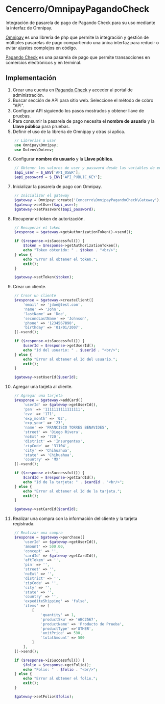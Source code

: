# Cencerro/OmnipayPagandoCheck
Integración de pasarela de pago de Pagando Check para su uso mediante la interfaz de Omnipay.

[Omnipay](https://omnipay.thephpleague.com/) es una librería de php que permite la integración y gestión de múltiples pasarelas de pago compartiendo una única interfaz para reducir o evitar ajustes complejos en código.

[Pagando Check](https://www.pagandocheck.com/) es una pasarela de pago que permite transacciones en comercios electrónicos y en terminal.


## Implementación
1. Crear una cuenta en [Pagando Check](https://www.pagandocheck.com/) y acceder al portal de administración.
2. Buscar sección de API para sitio web. Seleccione el método de cobro "API".
3. Configurar API siguiendo los pasos mostrados y obtener llave de pruebas.
4. Para consumir la pasarela de pago necesita el **nombre de usuario** y la **Llave pública** para pruebas.
5. Definir el uso de la librería de Omnipay y otras si aplica.

```php
    // Librerías a usar
    use Omnipay\Omnipay;
    use Dotenv\Dotenv;
```
6. Configurar **nombre de usuario** y la **Llave pública**.
```php
    // Obtener los valores de user y password desde las variables de entorno
    $api_user = $_ENV['API_USER'];
    $api_password = $_ENV['API_PUBLIC_KEY'];
```
7. Inicializar la pasarela de pago con Omnipay.
```php
    // Inicializar el gateway
    $gateway = Omnipay::create('Cencerro\OmnipayPagandoCheck\Gateway');
    $gateway->setUser($api_user);
    $gateway->setPassword($api_password);
```
8. Recuperar el token de autorización.
```php
    // Recuperar el token
    $response = $gateway->getAuthorizationToken()->send();

    if ($response->isSuccessful()) {
        $token = $response->getAuthorizationToken();
        echo "Token obtenido: " . $token . "<br/>";
    } else {
        echo "Error al obtener el token.";
        exit();
    }

    $gateway->setToken($token);
```
9. Crear un cliente.
```php
    // Crear un cliente
    $response = $gateway->createClient([
        'email' => 'jdoe@test.com',
        'name' => 'John',
        'lastName' => 'Doe',
        'secondLastName' => 'Johnson',
        'phone' => '1234567890',
        'birthday' => '01/01/2007',
    ])->send();

    if ($response->isSuccessful()) {
        $userId = $response->getUserId();
        echo "Id del usuario: " . $userId . "<br/>";
    } else {
        echo "Error al obtener el Id del usuario.";
        exit();
    }

    $gateway->setUserId($userId);
```
10. Agregar una tarjeta al cliente.
```php
    // Agregar una tarjeta
    $response = $gateway->addCard([
        'userId' => $gateway->getUserId(),
        'pan' => '1111111111111111',
        'cvv' => '171',
        'exp_month' => '02',
        'exp_year' => '23',
        'name' => 'FRANCISCO TORRES BENAVIDES',
        'street' => 'Diego Rivera',
        'noExt' => '720',
        'district' => 'Insurgentes',
        'zipCode' => '31104',
        'city' => 'Chihuahua',
        'state' => 'Chihuahua',
        'country' => 'MX'
    ])->send();

    if ($response->isSuccessful()) {
        $cardId = $response->getCardId();
        echo "Id de la tarjeta: " . $cardId . "<br/>";
    } else {
        echo "Error al obtener el Id de la tarjeta.";
        exit();
    }

    $gateway->setCardId($cardId);
```
11. Realizar una compra con la información del cliente y la tarjeta registrada.
```php
    // Realizar una compra
    $response = $gateway->purchase([
        'userId' => $gateway->getUserId(),
        'amount' => 500.00,
        'concept' => '',
        'cardId' => $gateway->getCardId(),
        'aftToken' => '',
        'pin' => '',
        'street' => '',
        'noExt' => '',
        'district' => '',
        'zipCode' => '',
        'city' => '',
        'state' => '',
        'country' => '',
        'expediteShipping' => 'false',
        'items' => [
            [
                'quantity' => 1,
                'productSku' => 'ABC2567',
                'productName' => 'Producto de Prueba',
                'productType' =>'OTHER',
                'unitPrice' => 500,
                'totalAmount' => 500
            ]
        ],
    ])->send();

    if ($response->isSuccessful()) {
        $folio = $response->getFolio();
        echo "Folio: " . $folio . "<br/>";
    } else {
        echo "Error al obtener el folio.";
        exit();
    }

    $gateway->setFolio($folio);
```